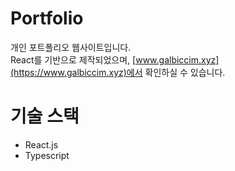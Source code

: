 # Portfolio

개인 포트폴리오 웹사이트입니다.<br />
React를 기반으로 제작되었으며, [www.galbiccim.xyz](https://www.galbiccim.xyz)에서 확인하실 수 있습니다.

# 기술 스택

-  React.js
-  Typescript
